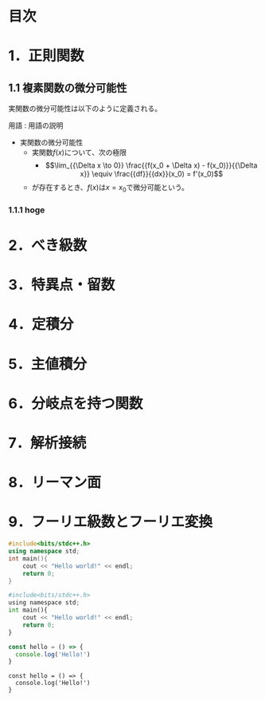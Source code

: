 # 目次

# 1．正則関数

## 1.1 複素関数の微分可能性

実関数の微分可能性は以下のように定義される。

用語
: 用語の説明

- 実関数の微分可能性
    - 実関数$f(x)$について、次の極限
        - $$\lim_{{\Delta x \to 0}} \frac{{f(x_0 + \Delta x) - f(x_0)}}{{\Delta x}} \equiv \frac{{df}}{{dx}}(x_0) = f'(x_0)$$
    - が存在するとき、$f(x)$は$x=x_0$で微分可能という。



### 1.1.1 hoge

# 2．べき級数

# 3．特異点・留数

# 4．定積分

# 5．主値積分

# 6．分岐点を持つ関数

# 7．解析接続

# 8．リーマン面

# 9．フーリエ級数とフーリエ変換

```cpp
#include<bits/stdc++.h>
using namespace std;
int main(){
    cout << "Hello world!" << endl;
    return 0;
}
```

```python
#include<bits/stdc++.h>
using namespace std;
int main(){
    cout << "Hello world!" << endl;
    return 0;
}
```

```typescript
const hello = () => {
  console.log('Hello!')
}
```

```
const hello = () => {
  console.log('Hello!')
}
```